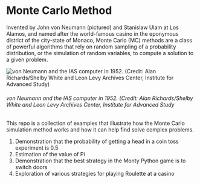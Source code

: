 # Monte Carlo Method

Invented by John von Neumann (pictured) and Stanislaw Ulam at Los Alamos, and named after the world-famous casino in the eponymous district of the city-state of Monaco, Monte Carlo (MC) methods are a class of  powerful algorithms that rely on random sampling of a probability distribution, or the simulation of random variables, to compute a solution to a given problem.

![von Neumann and the IAS computer in 1952. (Credit: Alan Richards/Shelby White and Leon Levy Archives Center, Institute for Advanced Study)](https://gohighbrow.com/wp-content/uploads/2015/03/104.jpg)

###### von Neumann and the IAS computer in 1952. (Credit: Alan Richards/Shelby White and Leon Levy Archives Center, Institute for Advanced Study

This repo is a collection of examples that illustrate how the Monte Carlo simulation method works and how it can help find solve complex problems.

1. Demonstration that the probability of getting a head in a coin toss experiment is 0.5
2. Estimation of the value of Pi
3. Demonstration that the best strategy in the Monty Python game is to switch doors
4. Exploration of various strategies for playing Roulette at a casino
